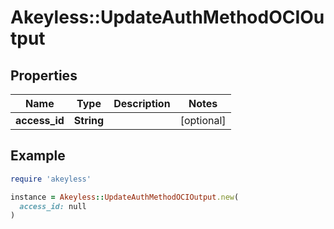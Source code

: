 # Akeyless::UpdateAuthMethodOCIOutput

## Properties

| Name | Type | Description | Notes |
| ---- | ---- | ----------- | ----- |
| **access_id** | **String** |  | [optional] |

## Example

```ruby
require 'akeyless'

instance = Akeyless::UpdateAuthMethodOCIOutput.new(
  access_id: null
)
```

